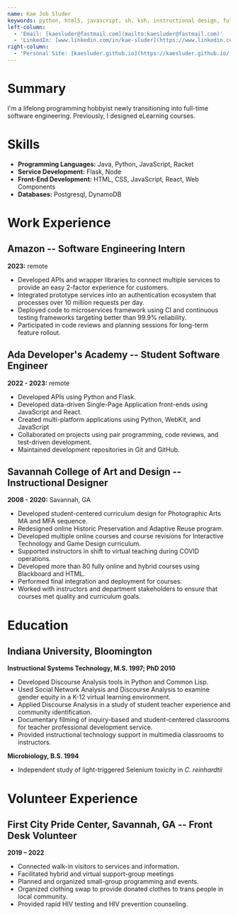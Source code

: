 ```yaml
---
name: Kae Job Sluder
keywords: python, html5, javascript, sh, ksh, instructional design, full-stack development
left-column:
  - 'Email: [kaesluder@fastmail.com](mailto:kaesluder@fastmail.com)'
  - 'LinkedIn: [www.linkedin.com/in/kae-sluder](https://www.linkedin.com/in/kae-sluder/)'
right-column:
  - 'Personal Site: [kaesluder.github.io](https://kaesluder.github.io/)'
---
```


# Summary

I'm a lifelong programming hobbyist newly transitioning into full-time
software engineering. Previously, I designed eLearning courses.

# Skills

- **Programming Languages:** Java, Python, JavaScript, Racket
- **Service Development:** Flask, Node
- **Front-End Development:** HTML, CSS, JavaScript, React, Web Components
- **Databases:** Postgresql, DynamoDB

# Work Experience

## Amazon -- Software Engineering Intern

**2023:** remote

- Developed APIs and wrapper libraries to connect multiple services to
  provide an easy 2-factor experience for customers.
- Integrated prototype services into an authentication ecosystem 
  that processes over 10 million requests per day.
- Deployed code to microservices framework using CI and continuous
  testing frameworks targeting better than 99.9% reliability.
- Participated in code reviews and planning sessions for long-term
  feature rollout.

## Ada Developer's Academy -- Student Software Engineer

**2022 - 2023:** remote

- Developed APIs using Python and Flask.
- Developed data-driven Single-Page Application front-ends using JavaScript and React.
- Created multi-platform applications using Python, WebKit, and JavaScript
- Collaborated on projects using pair programming, code reviews, and test-driven development.
- Maintained development repositories in Git and GitHub.

## Savannah College of Art and Design -- Instructional Designer

**2008 - 2020:** Savannah, GA

- Developed student-centered curriculum design for Photographic Arts MA and MFA sequence.
- Redesigned online Historic Preservation and Adaptive Reuse program.
- Developed multiple online courses and course revisions for Interactive Technology and Game Design curriculum.
- Supported instructors in shift to virtual teaching during COVID operations.
- Developed more than 80 fully online and hybrid courses using Blackboard and HTML.
- Performed final integration and deployment for courses.
- Worked with instructors and department stakeholders to ensure that courses met quality and curriculum goals.

# Education

## Indiana University, Bloomington

**Instructional Systems Technology, M.S. 1997; PhD 2010**

- Developed Discourse Analysis tools in Python and Common Lisp.
- Used Social Network Analysis and Discourse Analysis to examine gender equity in a K-12 virtual learning environment.
- Applied Discourse Analysis in a study of student teacher experience and community identification.
- Documentary filming of inquiry-based and student-centered classrooms for teacher professional development service.
- Provided instructional technology support in multimedia classrooms to instructors.

**Microbiology, B.S. 1994**

- Independent study of light-triggered Selenium toxicity in _C. reinhardtii_

# Volunteer Experience

## First City Pride Center, Savannah, GA -- Front Desk Volunteer

**2019 – 2022**

- Connected walk-in visitors to services and information.
- Facilitated hybrid and virtual support-group meetings
- Planned and organized small-group programming and events.
- Organized clothing swap to provide donated clothes to trans people in local community.
- Provided rapid HIV testing and HIV prevention counseling.
